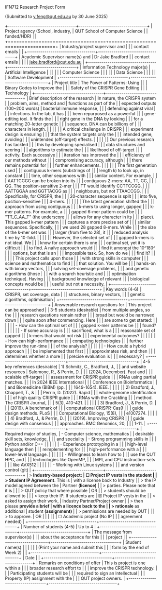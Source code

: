IFN712 Research Project Form

(Submitted to <y.feng@qut.edu.au> by 30 June 2025)

+-----------------------------------+-----------------------------------+
| Project agency (School, industry, | QUT School of Computer Science    |
| funded/HDR)                       |                                   |
+===================================+===================================+
| Industry/project supervisor and   |                                   |
| contact emails                    |                                   |
+-----------------------------------+-----------------------------------+
| Academic Supervisor name(s) and   | Dr Jake Bradford                  |
| contact emails                    |                                   |
|                                   | <jake.bradford@qut.edu.au>        |
+-----------------------------------+-----------------------------------+
| Information Technology major(s)   | Artificial Intelligence           |
|                                   |                                   |
|                                   | Computer Science                  |
|                                   |                                   |
|                                   | Data Science                      |
|                                   |                                   |
|                                   | Software Development              |
+-----------------------------------+-----------------------------------+
| Project title                     | The Power of Patterns: Using      |
|                                   | Binary Codes to Improve the       |
|                                   | Safety of the CRISPR Gene Editing |
|                                   | Technology                        |
+-----------------------------------+-----------------------------------+
| Brief description of the research | In nature, the CRISPR system      |
| problem, aims, method and         | functions as part of the          |
| expected outputs (100\~200 words) | bacterial immune response,        |
|                                   | defending against viral           |
|                                   | infections. In the lab, it has    |
|                                   | been repurposed as a powerful     |
|                                   | gene-editing tool. It finds the   |
|                                   | right gene in the DNA by looking  |
|                                   | for a matching 20-letter genetic  |
|                                   | sequence. DNA can be billions of  |
|                                   | characters in length.             |
|                                   |                                   |
|                                   | A critical challenge in CRISPR    |
|                                   | experiment design is ensuring     |
|                                   | that the system targets only the  |
|                                   | intended gene, avoiding           |
|                                   | unintended (off-target) effects.  |
|                                   |                                   |
|                                   | Our previous research has tackled |
|                                   | this by developing specialised    |
|                                   | data structures and scoring       |
|                                   | algorithms to estimate the        |
|                                   | likelihood of off-target          |
|                                   | activity. Each successive         |
|                                   | iteration has improved the        |
|                                   | efficiency of our methods without |
|                                   | compromising accuracy, although   |
|                                   | there remains potential for       |
|                                   | further enhancements.             |
|                                   |                                   |
|                                   | The first generation used         |
|                                   | contiguous k-mers (substrings of  |
|                                   | length k) to look up, in constant |
|                                   | time, other sequences with        |
|                                   | similar content. For example,     |
|                                   | AATTCCGG can be broken into its   |
|                                   | contiguous 2-mers: AA, TT, CC,    |
|                                   | GG. The position-sensitive 2-mer  |
|                                   | TT would identify CCTTCCGG,       |
|                                   | AATTGGAA and GGTTACGG as          |
|                                   | neighbours, but not TTAACCGG.     |
|                                   | Specifically, for CRISPR, the     |
|                                   | 20-character sequence is split    |
|                                   | into five, position-sensitive     |
|                                   | 4-mers.                           |
|                                   |                                   |
|                                   | The latest generation shifted the |
|                                   | approach from using contiguous    |
|                                   | k-mers to using longer, gapped    |
|                                   | k-mer patterns. For example, a    |
|                                   | gapped 6-mer pattern could be     |
|                                   | "TT\_C\_AA\_T" (the underscore    |
|                                   | allows for any character in its   |
|                                   | place). This gapped k-mer pattern |
|                                   | captures a more precise set of    |
|                                   | similar sequences. Specifically,  |
|                                   | we used 28 gapped 8-mers. While   |
|                                   | the size of the k-mer set was     |
|                                   | larger (from five to 28), it      |
|                                   | reduced analysis time by 10-fold. |
|                                   |                                   |
|                                   | However, the selected set of      |
|                                   | gapped k-mers is not ideal. We    |
|                                   | know for certain there is one     |
|                                   | optimal set, yet it is difficult  |
|                                   | to find. A naïve approach would   |
|                                   | find it amongst the 10^180^       |
|                                   | options, but that is an           |
|                                   | impossible task. So, how do we    |
|                                   | find it?                          |
|                                   |                                   |
|                                   | This project calls upon those     |
|                                   | with strong skills in computer    |
|                                   | science and mathematics to find   |
|                                   | that solution. You will be        |
|                                   | hands-on with binary vectors,     |
|                                   | solving set-coverage problems,    |
|                                   | and genetic algorithms (those     |
|                                   | with a search heuristic and       |
|                                   | optimisation technique). Having   |
|                                   | background knowledge of relevant  |
|                                   | biological concepts would be      |
|                                   | useful but not a necessity.       |
+-----------------------------------+-----------------------------------+
| Key words (4-6)                   | CRISPR, set coverage, data        |
|                                   | structures, binary vectors,       |
|                                   | genetic algorithms, optimisation  |
+-----------------------------------+-----------------------------------+
| Answerable research questions for | This project can be approached    |
| 3-5 students (desirable)          | from multiple angles, so the      |
|                                   | research questions remain rather  |
|                                   | broad but would be narrowed down  |
|                                   | quite soon after commencing. Here |
|                                   | are some to get started:          |
|                                   |                                   |
|                                   | -   How can the optimal set of    |
|                                   |     gapped k-mer patterns be      |
|                                   |     found?                        |
|                                   |                                   |
|                                   | -   If some accuracy is           |
|                                   |     sacrificed, what is a         |
|                                   |     reasonable set of gapped      |
|                                   |     k-mers that would not risk    |
|                                   |     experimental outcomes?        |
|                                   |                                   |
|                                   | -   How can high-performance      |
|                                   |     computing technologies        |
|                                   |     further improve the run-time  |
|                                   |     of the analysis?              |
|                                   |                                   |
|                                   | -   How could a hybrid approach   |
|                                   |     be implemented that first     |
|                                   |     approximates risk, and then   |
|                                   |     determines whether a more     |
|                                   |     precise evaluation is         |
|                                   |     necessary?                    |
+-----------------------------------+-----------------------------------+
| 4-5 key references (desirable)    | 1)  Schmitz, C., Bradford, J.,    |
| and website resources             |     Salomone, R., & Perrin, D.    |
|                                   |     (2024, December). Fast and    |
|                                   |     scalable off-target           |
|                                   |     assessment for CRISPR guide   |
|                                   |     RNAs using partial matches.   |
|                                   |     In 2024 IEEE International    |
|                                   |     Conference on Bioinformatics  |
|                                   |     and Biomedicine (BIBM) (pp.   |
|                                   |     1649-1654). IEEE.             |
|                                   |                                   |
|                                   | 2)  Bradford, J., Chappell, T., & |
|                                   |     Perrin, D. (2022). Rapid      |
|                                   |     whole-genome identification   |
|                                   |     of high quality CRISPR guide  |
|                                   |     RNAs with the Crackling       |
|                                   |     method. The CRISPR Journal,   |
|                                   |     5(3), 410-421.                |
|                                   |                                   |
|                                   | 3)  Bradford, J., & Perrin, D.    |
|                                   |     (2019). A benchmark of        |
|                                   |     computational CRISPR-Cas9     |
|                                   |     guide design methods. PLoS    |
|                                   |     Computational Biology, 15(8), |
|                                   |     e1007274.                     |
|                                   |                                   |
|                                   | 4)  Bradford, J., & Perrin, D.    |
|                                   |     (2019). Improving CRISPR      |
|                                   |     guide design with consensus   |
|                                   |     approaches. BMC Genomics, 20, |
|                                   |     1-11.                         |
+-----------------------------------+-----------------------------------+
| Required major of studies,        | -   Computer science, mathematics |
| desirable skill sets, knowledge,  |                                   |
| and speciality                    | -   Strong programming skills in  |
|                                   |     Python and/or C++             |
|                                   |                                   |
|                                   | -   Experience prototyping in a   |
|                                   |     high-level language then      |
|                                   |     reimplementing for            |
|                                   |     high-performance with a       |
|                                   |     lower-level language.         |
|                                   |                                   |
|                                   | -   Willingness to learn how to   |
|                                   |     use the QUT HPC, and          |
|                                   |     technologies like OpenMP,     |
|                                   |     MPI, and CPU instruction-sets |
|                                   |     like AVX512                   |
|                                   |                                   |
|                                   | -   Working with Linux systems    |
|                                   |     and version control (git)     |
+-----------------------------------+-----------------------------------+
| > **Industry-based project:       | ☐ Project IP vests in the student |
| > Student IP Agreement.** This is | with a license back to Industry   |
| > the IP model agreed between the | Partner **(licence)**             |
| > parties. Please note that it is |                                   |
| > QUT policy that where possible  | OR                                |
| > students should be allowed to   |                                   |
| > keep their IP. If students are  | ☒ Project IP vests in the         |
| > asked to assign their work,     | Industry Partner/Project owner    |
| > then please **provide a brief   | with a licence back to the        |
| > rationale** as additional       | student **(assignment)**          |
| > permissions are needed by QUT   |                                   |
| > to approve.                     | OR                                |
|                                   |                                   |
|                                   | ☐ Academic project (No IP         |
|                                   | agreement needed)                 |
+-----------------------------------+-----------------------------------+
| Number of students (4-5)          | Up to 4                           |
+-----------------------------------+-----------------------------------+
| The message from supervisor(s)    |                                   |
| about the acceptance for this     |                                   |
| project                           |                                   |
+-----------------------------------+-----------------------------------+
| Student name(s)                   |                                   |
|                                   |                                   |
| (Print your name and submit this  |                                   |
| form by the end of Week 2)        |                                   |
+-----------------------------------+-----------------------------------+
| Date                              |                                   |
+-----------------------------------+-----------------------------------+
| Remarks on conditions of offer    | This is project is one within a   |
|                                   | broader research effort to        |
|                                   | improve the CRISPR technology.    |
|                                   | Participating students will be    |
|                                   | required to sign an Intellectual  |
|                                   | Property (IP) assignment with the |
|                                   | QUT project owners.               |
+-----------------------------------+-----------------------------------+
